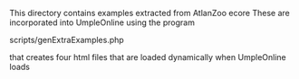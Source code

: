 This directory contains examples extracted from AtlanZoo ecore
These are incorporated into UmpleOnline using the program

scripts/genExtraExamples.php

that creates four html files that are loaded dynamically when
UmpleOnline loads